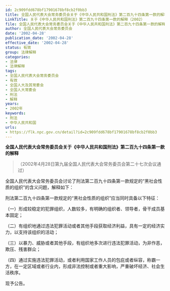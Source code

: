 ```yaml
---
id: 2c909fdd678bf17901678bf8cb2f0bb3
title: 全国人民代表大会常务委员会关于《中华人民共和国刑法》第二百九十四条第一款的解释
LinkTitle: 关于《中华人民共和国刑法》第二百九十四条第一款的解释（2002）
file: 全国人民代表大会常务委员会关于《中华人民共和国刑法》第二百九十四条第一款的解释_20020428_2c909fdd678bf17901678bf8cb2f0bb3.docx
author: 全国人民代表大会常务委员会
date: '2002-04-28'
publication_date: '2002-04-28'
effective_date: '2002-04-28'
status: 有效
group: 法律解释
categories:
- 法律
- 法律解释
tags:
- 全国人民代表大会常务委员会
- 有效
- 全国人大及其常委会
- 全国人大常委会
- 刑法
- 解释
years:
- 2002年
keywords:
- 刑法
- 中华人民共和国
urls:
- https://flk.npc.gov.cn/detail?id=2c909fdd678bf17901678bf8cb2f0bb3
---
```


**全国人民代表大会常务委员会关于《中华人民共和国刑法》第二百九十四条第一款的解释**

> （2002年4月28日第九届全国人民代表大会常务委员会第二十七次会议通过）

全国人民代表大会常务委员会讨论了刑法第二百九十四条第一款规定的“黑社会性质的组织”的含义问题，解释如下：

刑法第二百九十四条第一款规定的“黑社会性质的组织”应当同时具备以下特征：

（一）形成较稳定的犯罪组织，人数较多，有明确的组织者、领导者，骨干成员基本固定；

（二）有组织地通过违法犯罪活动或者其他手段获取经济利益，具有一定的经济实力，以支持该组织的活动；

（三）以暴力、威胁或者其他手段，有组织地多次进行违法犯罪活动，为非作恶，欺压、残害群众；

（四）通过实施违法犯罪活动，或者利用国家工作人员的包庇或者纵容，称霸一方，在一定区域或者行业内，形成非法控制或者重大影响，严重破坏经济、社会生活秩序。

现予公告。
